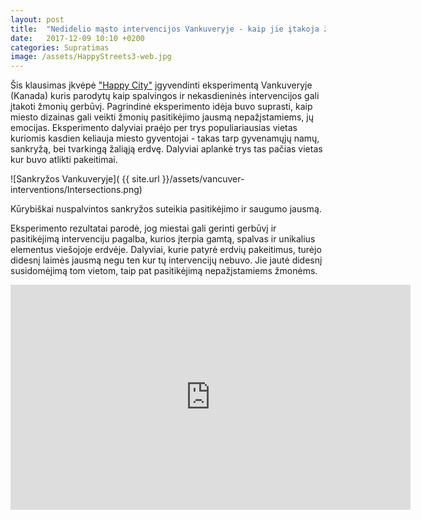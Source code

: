 ```yaml
---
layout: post
title:  "Nedidelio mąsto intervencijos Vankuveryje - kaip jie įtakoja žmonių jausmus ir elgesį?"
date:   2017-12-09 10:10 +0200
categories: Supratimas
image: /assets/HappyStreets3-web.jpg
---
```


Šis klausimas įkvėpė <a href="//thehappycity.com/">"Happy City"</a> įgyvendinti eksperimentą Vankuveryje (Kanada) kuris
parodytų kaip spalvingos ir nekasdieninės intervencijos gali įtakoti žmonių gerbūvį.
Pagrindinė eksperimento idėja buvo suprasti, kaip miesto dizainas gali veikti žmonių
pasitikėjimo jausmą nepažįstamiems, jų emocijas. Eksperimento dalyviai praėjo per
trys populiariausias vietas kuriomis kasdien keliauja miesto gyventojai - takas 
tarp gyvenamųjų namų, sankryžą, bei tvarkingą žaliąją erdvę. Dalyviai aplankė
trys tas pačias vietas kur buvo atlikti pakeitimai.

![Sankryžos Vankuveryje]( {{ site.url }}/assets/vancuver-interventions/Intersections.png)
<div class="lighter x--pt">
    Kūrybiškai nuspalvintos sankryžos suteikia pasitikėjimo ir saugumo jausmą.
</div>

Eksperimento rezultatai parodė, jog miestai gali gerinti gerbūvį ir pasitikėjimą
intervenciju pagalba, kurios įterpia gamtą, spalvas ir unikalius elementus 
viešojoje erdvėje. Dalyviai, kurie patyrė erdvių pakeitimus, turėjo didesnį laimės jausmą negu
ten kur tų intervencijų nebuvo. Jie jautė didesnį susidomėjimą tom vietom, taip pat
pasitikėjimą nepažįstamiems žmonėms.

<div class="video-container">
    <iframe src="https://player.vimeo.com/video/225338772" width="640" height="360" frameborder="0" webkitallowfullscreen mozallowfullscreen allowfullscreen></iframe>
</div>
